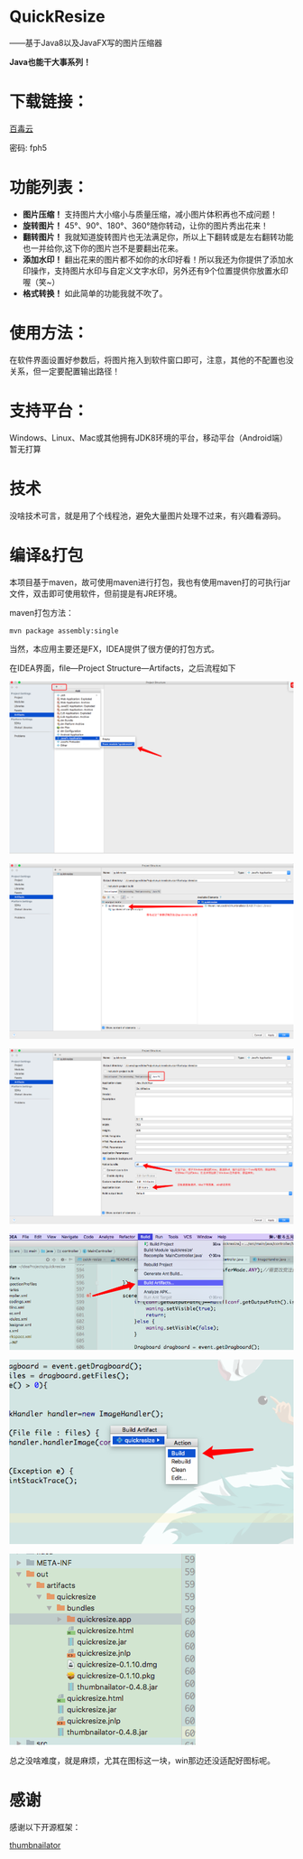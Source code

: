 # QuickResize 

——基于Java8以及JavaFX写的图片压缩器

**Java也能干大事系列！**

# 下载链接：

[百毒云](https://pan.baidu.com/s/1qiDQmEJrCQnyX-upfmH7zw)

密码: fph5

# 功能列表：
- **图片压缩！** 支持图片大小缩小与质量压缩，减小图片体积再也不成问题！
- **旋转图片！** 45°、90°、180°、360°随你转动，让你的图片秀出花来！
- **翻转图片！** 我就知道旋转图片也无法满足你，所以上下翻转或是左右翻转功能也一并给你,这下你的图片岂不是要翻出花来。
- **添加水印！** 翻出花来的图片都不如你的水印好看！所以我还为你提供了添加水印操作，支持图片水印与自定义文字水印，另外还有9个位置提供你放置水印喔（笑~）
- **格式转换！** 如此简单的功能我就不吹了。

# 使用方法：

在软件界面设置好参数后，将图片拖入到软件窗口即可，注意，其他的不配置也没关系，但一定要配置输出路径！

# 支持平台：

Windows、Linux、Mac或其他拥有JDK8环境的平台，移动平台（Android端）暂无打算


# 技术

没啥技术可言，就是用了个线程池，避免大量图片处理不过来，有兴趣看源码。

# 编译&打包

本项目基于maven，故可使用maven进行打包，我也有使用maven打的可执行jar文件，双击即可使用软件，但前提是有JRE环境。

maven打包方法：

```
mvn package assembly:single 
```  

当然，本应用主要还是FX，IDEA提供了很方便的打包方式。

在IDEA界面，file—Project Structure—Artifacts，之后流程如下

![alt](https://github.com/liuzhushaonian/quickresize/blob/master/screen_short/QQ20180401-224223.png)

![image](https://github.com/liuzhushaonian/quickresize/blob/master/screen_short/QQ20180401-224332.png)

![image](https://github.com/liuzhushaonian/quickresize/blob/master/screen_short/QQ20180401-224650.png)

![image](https://github.com/liuzhushaonian/quickresize/blob/master/screen_short/QQ20180401-224719.png)

![image](https://github.com/liuzhushaonian/quickresize/blob/master/screen_short/QQ20180401-224731.png)

![image](https://github.com/liuzhushaonian/quickresize/blob/master/screen_short/QQ20180401-224855.png)

总之没啥难度，就是麻烦，尤其在图标这一块，win那边还没适配好图标呢。

# 感谢

感谢以下开源框架：

[thumbnailator](https://github.com/coobird/thumbnailator)